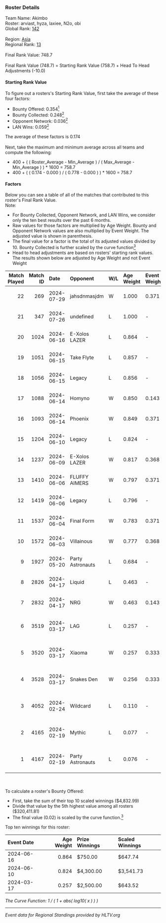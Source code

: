 ### Roster Details<br />
Team Name: Akimbo<br />
Roster: arviast, hyza, laxiee, N2o, obi<br />
Global Rank: [142](../standings_global.md)<br />
<br />
Region: [Asia]( ../standings_asia.md)<br />
Regional Rank: [13]( ../standings_asia.md)<br />
<br />
Final Rank Value:  748.7<br />
<br />
Final Rank Value (748.7) = Starting Rank Value (758.7) + Head To Head Adjustments (-10.0)<br />

#### Starting Rank Value<br />
To figure out a rosters's Starting Rank Value, first take the average of these four factors:<br />
- Bounty Offered: 0.354[<sup>1</sup>](#table2)
- Bounty Collected: 0.248[<sup>2</sup>](#table1)
- Opponent Network: 0.036[<sup>2</sup>](#table1)
- LAN Wins: 0.059[<sup>2</sup>](#table1)

The average of these factors is 0.174<br />
<br />
Next, take the maximum and minimum average across all teams and compute the following:<br />
- 400 + ( ( Roster_Average - Min_Average ) / ( Max_Average - Min_Average ) ) * 1600 = 758.7
- 400 + ( ( 0.174 - 0.000 ) / ( 0.778 - 0.000 ) ) * 1600 = 758.7


#### Factors<br />
Below you can see a table of all of the matches that contributed to this roster's Final Rank Value.<br />
Note:<br />

- For Bounty Collected, Opponent Network, and LAN Wins, we consider only the ten best results over the past 6 months.
- Raw values for those factors are multiplied by Age Weight. Bounty and Opponent Network values are also multiplied by Event Weight. The adjusted value is shown in parenthesis.
- The final value for a factor is the total of its adjusted values divided by 10. Bounty Collected is further scaled by the curve function[<sup>3</sup>](#curveFunction)
- Head to head adjustments are based on rosters' starting rank values. The results shown below are adjusted by Age Weight and not Event Weight
<span id="table1"></span><br />


| Match Played | Match ID | Date       | Opponent         | W/L | Age Weight | Event Weight | Bounty Collected | Opponent Network | LAN Wins  | H2H Adj. | Roster                                 |
| -: | -: | :- | :- | :- | :- | :- | :- | :- | :- | -: | :- |
|           22 |      269 | 2024-07-29 | jahsdnmasjdm     | W   | 1.000      | 0.371        | 0.000 (0.000)    | 0.000 (0.000)    | 0 (0.000) |     3.74 | arviast, hyza, laxiee, N2o, obi        |
|           21 |      347 | 2024-07-26 | undefined        | L   | 1.000      | -            | -                | -                | -         |   -23.94 | hyza, kmrn, laxiee, N2o, obi           |
|           20 |     1024 | 2024-06-16 | E-Xolos LAZER    | L   | 0.864      | -            | -                | -                | -         |   -12.66 | calamity, kralz , laxiee, N2o, obi     |
|           19 |     1051 | 2024-06-15 | Take Flyte       | L   | 0.857      | -            | -                | -                | -         |   -17.45 | calamity, kralz , laxiee, N2o, obi     |
|           18 |     1056 | 2024-06-15 | Legacy           | L   | 0.856      | -            | -                | -                | -         |    -5.87 | calamity, kralz , laxiee, N2o, obi     |
|           17 |     1088 | 2024-06-14 | Homyno           | W   | 0.850      | 0.143        | 0.007 (0.001)    | 0.153 (0.019)    | 0 (0.000) |     8.95 | calamity, kralz , laxiee, N2o, obi     |
|           16 |     1093 | 2024-06-14 | Phoenix          | W   | 0.849      | 0.371        | 0.004 (0.001)    | 0.270 (0.085)    | 0 (0.000) |    11.39 | calamity, kralz , laxiee, N2o, obi     |
|           15 |     1204 | 2024-06-10 | Legacy           | L   | 0.824      | -            | -                | -                | -         |    -5.51 | calamity, kralz , laxiee, N2o, obi     |
|           14 |     1237 | 2024-06-09 | E-Xolos LAZER    | W   | 0.817      | 0.368        | 0.011 (0.003)    | 0.376 (0.113)    | 0 (0.000) |    12.54 | calamity, kralz , laxiee, N2o, obi     |
|           13 |     1410 | 2024-06-06 | FLUFFY AIMERS    | W   | 0.797      | 0.371        | 0.003 (0.001)    | 0.304 (0.090)    | 0 (0.000) |    10.22 | calamity, kralz , laxiee, N2o, obi     |
|           12 |     1419 | 2024-06-06 | Legacy           | L   | 0.796      | -            | -                | -                | -         |    -5.28 | calamity, kralz , laxiee, N2o, obi     |
|           11 |     1537 | 2024-06-04 | Final Form       | W   | 0.783      | 0.371        | 0.003 (0.001)    | 0.063 (0.018)    | 0 (0.000) |     8.37 | calamity, kralz , laxiee, N2o, obi     |
|           10 |     1572 | 2024-06-03 | Villainous       | W   | 0.777      | 0.368        | 0.003 (0.001)    | 0.000 (0.000)    | 0 (0.000) |     5.56 | calamity, kralz , laxiee, N2o, obi     |
|            9 |     1927 | 2024-05-20 | Party Astronauts | L   | 0.684      | -            | -                | -                | -         |    -6.10 | calamity, kralz , laxiee, N2o, obi     |
|            8 |     2826 | 2024-04-17 | Liquid           | L   | 0.463      | -            | -                | -                | -         |    -0.14 | calamity, kralz , laxiee, N2o, obi     |
|            7 |     2832 | 2024-04-17 | NRG              | W   | 0.463      | 0.143        | 0.020 (0.001)    | 0.502 (0.033)    | 0 (0.000) |     9.45 | calamity, kralz , laxiee, N2o, obi     |
|            6 |     3519 | 2024-03-17 | LAG              | L   | 0.257      | -            | -                | -                | -         |    -3.18 | arviast, C4LLM3SU3, calamity, N2o, obi |
|            5 |     3520 | 2024-03-17 | Xiaoma           | W   | 0.257      | 0.333        | 0.001 (0.000)    | 0.010 (0.001)    | 1 (0.257) |     1.87 | arviast, C4LLM3SU3, calamity, N2o, obi |
|            4 |     3528 | 2024-03-17 | Snakes Den       | W   | 0.256      | 0.333        | 0.000 (0.000)    | 0.000 (0.000)    | 1 (0.256) |     0.96 | arviast, C4LLM3SU3, calamity, N2o, obi |
|            3 |     4052 | 2024-02-24 | Wildcard         | L   | 0.110      | -            | -                | -                | -         |    -1.18 | C4LLM3SU3, calamity, laxiee, N2o, obi  |
|            2 |     4165 | 2024-02-19 | Mythic           | L   | 0.077      | -            | -                | -                | -         |    -1.10 | C4LLM3SU3, calamity, laxiee, N2o, obi  |
|            1 |     4167 | 2024-02-19 | Party Astronauts | L   | 0.076      | -            | -                | -                | -         |    -0.68 | C4LLM3SU3, calamity, laxiee, N2o, obi  |

<br />
<span id="table2"></span><br />
To calculate a roster's Bounty Offered:<br />

- First, take the sum of their top 10 scaled winnings ($4,832.99)
- Divide that value by the 5th highest value among all rosters ($320,411.81)
- The final value (0.02) is scaled by the curve function.[<sup>3</sup>](#curveFunction)

Top ten winnings for this roster:<br />

| Event Date | Age Weight | Prize Winnings | Scaled Winnings |
| :- | -: | :- | :- |
| 2024-06-16 |      0.864 | $750.00        | $647.74         |
| 2024-06-10 |      0.824 | $4,300.00      | $3,541.73       |
| 2024-03-17 |      0.257 | $2,500.00      | $643.52         |


<span id="curveFunction"></span>_The Curve Function: 1 / ( 1 + abs( log10( x ) ) )_<br />

---
_Event data for Regional Standings provided by HLTV.org_<br />
